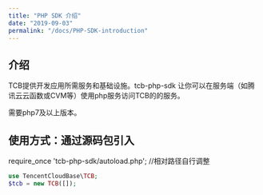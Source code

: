 ```yaml
---
title: "PHP SDK 介绍"
date: "2019-09-03"
permalink: "/docs/PHP-SDK-introduction"
---
```


## 介绍
TCB提供开发应用所需服务和基础设施。tcb-php-sdk 让你可以在服务端（如腾讯云云函数或CVM等）使用php服务访问TCB的的服务。

需要php7及以上版本。

## 使用方式：通过源码包引入
require_once 'tcb-php-sdk/autoload.php'; //相对路径自行调整 

```php
use TencentCloudBase\TCB;
$tcb = new TCB([]);
```
